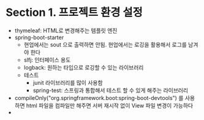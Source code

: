 # Section 1. 프로젝트 환경 설정
* thymeleaf: HTML로 변경해주는 템플릿 엔진
* spring-boot-starter
  * 현업에서는 sout 으로 출력하면 안됨. 현업에서는 로깅을 활용해서 로그를 남겨야 한다 
  * slfj: 인터페이스 용도
  * logback: 원하는 타입으로 로깅할 수 있는 라이브러리
  * 테스트
    * junit 라이브러리를 많이 사용함
    * spring-test: 스프링과 통합해서 테스트 할 수 있게 해주는 라이브러리
* compileOnly("org.springframework.boot:spring-boot-devtools") 를 사용하면 html 파일을 컴파일만 해주면 서버 재시작 없이 View 파일 변경이 가능하다
* 